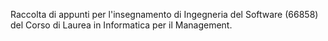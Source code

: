 Raccolta di appunti per l'insegnamento di Ingegneria del Software (66858) del Corso di Laurea in Informatica per il Management.
